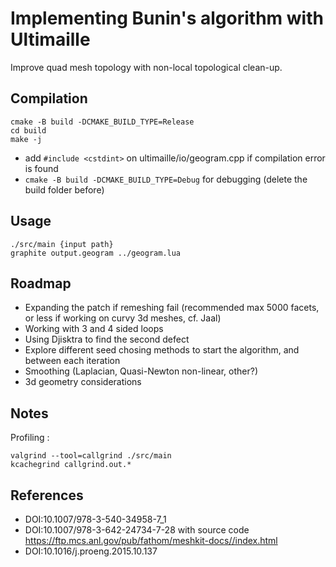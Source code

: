 # Implementing Bunin's algorithm with Ultimaille

Improve quad mesh topology with non-local topological clean-up.

## Compilation

```
cmake -B build -DCMAKE_BUILD_TYPE=Release
cd build
make -j
```

- add `#include <cstdint>` on ultimaille/io/geogram.cpp if compilation error is found
- `cmake -B build -DCMAKE_BUILD_TYPE=Debug` for debugging (delete the build folder before)

## Usage

```
./src/main {input path}
graphite output.geogram ../geogram.lua
```

## Roadmap 

- Expanding the patch if remeshing fail (recommended max 5000 facets, or less if working on curvy 3d meshes, cf. Jaal)
- Working with 3 and 4 sided loops
- Using Djisktra to find the second defect
- Explore different seed chosing methods to start the algorithm, and between each iteration
- Smoothing (Laplacian, Quasi-Newton non-linear, other?)
- 3d geometry considerations

## Notes

Profiling :
```
valgrind --tool=callgrind ./src/main
kcachegrind callgrind.out.*
```

## References
- DOI:10.1007/978-3-540-34958-7_1
- DOI:10.1007/978-3-642-24734-7-28  with source code https://ftp.mcs.anl.gov/pub/fathom/meshkit-docs//index.html
- DOI:10.1016/j.proeng.2015.10.137